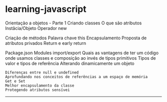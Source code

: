 # learning-javascript

Orientação a objetos - Parte 1
Criando classes
O que são atributos
Instâcia/Objeto
Operador new

Criação de métodos
Palavra chave this
Encapsulamento
Proposta de atributos privados
Return e early return

Package.json
Modules
import/export
Quais as vantagens de ter um código onde usamos classes e composição ao invés de tipos primitivos
Tipos de valor e tipos de referência
Alterando dinamicamente um objeto


    Diferenças entre null e undefined
    Aprofundando nos conceitos de referências a um espaço de memória
    Get e Set
    Melhor encapsulamento da classe
    Protegendo atributos sensívei

---